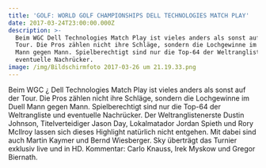 ```yaml
---
title: 'GOLF: WORLD GOLF CHAMPIONSHIPS DELL TECHNOLOGIES MATCH PLAY'
date: 2017-03-24T23:00:00.000Z
description: >-
  Beim WGC Dell Technologies Match Play ist vieles anders als sonst auf der
  Tour. Die Pros zählen nicht ihre Schläge, sondern die Lochgewinne im Duell
  Mann gegen Mann. Spielberechtigt sind nur die Top-64 der Weltrangliste und
  eventuelle Nachrücker.
image: /img/Bildschirmfoto 2017-03-26 um 21.19.33.png
---
```


Beim WGC ¿ Dell Technologies Match Play ist vieles anders als sonst auf der Tour. Die Pros zählen nicht ihre Schläge, sondern die Lochgewinne im Duell Mann gegen Mann. Spielberechtigt sind nur die Top-64 der Weltrangliste und eventuelle Nachrücker. Der Weltranglistenerste Dustin Johnson, Titelverteidiger Jason Day, Lokalmatador Jordan Spieth und Rory McIlroy lassen sich dieses Highlight natürlich nicht entgehen. Mit dabei sind auch Martin Kaymer und Bernd Wiesberger. Sky überträgt das Turnier exklusiv live und in HD. Kommentar: Carlo Knauss, Irek Myskow und Gregor Biernath.